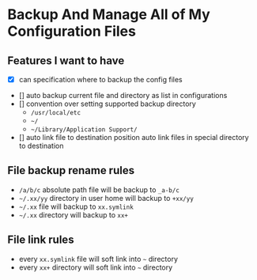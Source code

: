 # Backup And Manage All of My Configuration Files

## Features I want to have

- [X] can specification where to backup the config files
- [] auto backup current file and directory as list in configurations
- [] convention over setting
  supported backup directory
    - `/usr/local/etc`
    - `~/`
    - `~/Library/Application Support/`
- [] auto link file to destination position
  auto link files in special directory to destination

## File backup rename rules

- `/a/b/c` absolute path file will be backup to `_a-b/c`
- `~/.xx/yy` directory in user home will backup to `+xx/yy`
- `~/.xx` file will backup to `xx.symlink`
- `~/.xx` directory will backup to `xx+`

## File link rules

- every `xx.symlink` file will soft link into `~` directory
- every `xx+` directory will soft link into `~` directory
